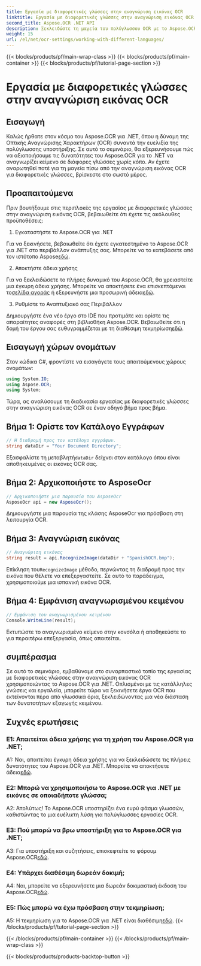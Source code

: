 ```yaml
---
title: Εργασία με διαφορετικές γλώσσες στην αναγνώριση εικόνας OCR
linktitle: Εργασία με διαφορετικές γλώσσες στην αναγνώριση εικόνας OCR
second_title: Aspose.OCR .NET API
description: Ξεκλειδώστε τη μαγεία του πολύγλωσσου OCR με το Aspose.OCR για .NET. Εξαγωγή κειμένου χωρίς κόπο σε διάφορες γλώσσες.
weight: 15
url: /el/net/ocr-settings/working-with-different-languages/
---
```


{{< blocks/products/pf/main-wrap-class >}}
{{< blocks/products/pf/main-container >}}
{{< blocks/products/pf/tutorial-page-section >}}

# Εργασία με διαφορετικές γλώσσες στην αναγνώριση εικόνας OCR

## Εισαγωγή

Καλώς ήρθατε στον κόσμο του Aspose.OCR για .NET, όπου η δύναμη της Οπτικής Αναγνώρισης Χαρακτήρων (OCR) συναντά την ευελιξία της πολύγλωσσης υποστήριξης. Σε αυτό το σεμινάριο, θα εξερευνήσουμε πώς να αξιοποιήσουμε τις δυνατότητες του Aspose.OCR για το .NET να αναγνωρίζει κείμενο σε διάφορες γλώσσες χωρίς κόπο. Αν έχετε αναρωτηθεί ποτέ για τη μαγεία πίσω από την αναγνώριση εικόνας OCR για διαφορετικές γλώσσες, βρίσκεστε στο σωστό μέρος.

## Προαπαιτούμενα

Πριν βουτήξουμε στις περιπλοκές της εργασίας με διαφορετικές γλώσσες στην αναγνώριση εικόνας OCR, βεβαιωθείτε ότι έχετε τις ακόλουθες προϋποθέσεις:

1. Εγκαταστήστε το Aspose.OCR για .NET

 Για να ξεκινήσετε, βεβαιωθείτε ότι έχετε εγκατεστημένο το Aspose.OCR για .NET στο περιβάλλον ανάπτυξης σας. Μπορείτε να το κατεβάσετε από τον ιστότοπο Aspose[εδώ](https://releases.aspose.com/ocr/net/).

2. Αποκτήστε άδεια χρήσης

 Για να ξεκλειδώσετε το πλήρες δυναμικό του Aspose.OCR, θα χρειαστείτε μια έγκυρη άδεια χρήσης. Μπορείτε να αποκτήσετε ένα επισκεπτόμενοι το[σελίδα αγοράς](https://purchase.aspose.com/buy) ή εξερευνήστε μια προσωρινή άδεια[εδώ](https://purchase.aspose.com/temporary-license/).

3. Ρυθμίστε το Αναπτυξιακό σας Περιβάλλον

Δημιουργήστε ένα νέο έργο στο IDE που προτιμάτε και ορίστε τις απαραίτητες αναφορές στη βιβλιοθήκη Aspose.OCR. Βεβαιωθείτε ότι η δομή του έργου σας ευθυγραμμίζεται με τη διαθέσιμη τεκμηρίωση[εδώ](https://reference.aspose.com/ocr/net/).

## Εισαγωγή χώρων ονομάτων

Στον κώδικα C#, φροντίστε να εισαγάγετε τους απαιτούμενους χώρους ονομάτων:

```csharp
using System.IO;
using Aspose.OCR;
using System;
```

Τώρα, ας αναλύσουμε τη διαδικασία εργασίας με διαφορετικές γλώσσες στην αναγνώριση εικόνας OCR σε έναν οδηγό βήμα προς βήμα.

## Βήμα 1: Ορίστε τον Κατάλογο Εγγράφων

```csharp
// Η διαδρομή προς τον κατάλογο εγγράφων.
string dataDir = "Your Document Directory";
```

 Εξασφαλίστε τη μεταβλητή`dataDir` δείχνει στον κατάλογο όπου είναι αποθηκευμένες οι εικόνες OCR σας.

## Βήμα 2: Αρχικοποιήστε το AsposeOcr

```csharp
// Αρχικοποιήστε μια παρουσία του AsposeOcr
AsposeOcr api = new AsposeOcr();
```

Δημιουργήστε μια παρουσία της κλάσης AsposeOcr για πρόσβαση στη λειτουργία OCR.

## Βήμα 3: Αναγνώριση εικόνας

```csharp
// Αναγνώριση εικόνας
string result = api.RecognizeImage(dataDir + "SpanishOCR.bmp");
```

 Επίκληση του`RecognizeImage` μέθοδο, περνώντας τη διαδρομή προς την εικόνα που θέλετε να επεξεργαστείτε. Σε αυτό το παράδειγμα, χρησιμοποιούμε μια ισπανική εικόνα OCR.

## Βήμα 4: Εμφάνιση αναγνωρισμένου κειμένου

```csharp
// Εμφάνιση του αναγνωρισμένου κειμένου
Console.WriteLine(result);
```

Εκτυπώστε το αναγνωρισμένο κείμενο στην κονσόλα ή αποθηκεύστε το για περαιτέρω επεξεργασία, όπως απαιτείται.

## συμπέρασμα

Σε αυτό το σεμινάριο, εμβαθύναμε στο συναρπαστικό τοπίο της εργασίας με διαφορετικές γλώσσες στην αναγνώριση εικόνας OCR χρησιμοποιώντας το Aspose.OCR για .NET. Οπλισμένοι με τις κατάλληλες γνώσεις και εργαλεία, μπορείτε τώρα να ξεκινήσετε έργα OCR που εκτείνονται πέρα από γλωσσικά όρια, ξεκλειδώνοντας μια νέα διάσταση των δυνατοτήτων εξαγωγής κειμένου.

## Συχνές ερωτήσεις

### Ε1: Απαιτείται άδεια χρήσης για τη χρήση του Aspose.OCR για .NET;

 A1: Ναι, απαιτείται έγκυρη άδεια χρήσης για να ξεκλειδώσετε τις πλήρεις δυνατότητες του Aspose.OCR για .NET. Μπορείτε να αποκτήσετε άδεια[εδώ](https://purchase.aspose.com/buy).

### Ε2: Μπορώ να χρησιμοποιήσω το Aspose.OCR για .NET με εικόνες σε οποιαδήποτε γλώσσα;

Α2: Απολύτως! Το Aspose.OCR υποστηρίζει ένα ευρύ φάσμα γλωσσών, καθιστώντας το μια ευέλικτη λύση για πολύγλωσσες εργασίες OCR.

### Ε3: Πού μπορώ να βρω υποστήριξη για το Aspose.OCR για .NET;

 A3: Για υποστήριξη και συζητήσεις, επισκεφτείτε το φόρουμ Aspose.OCR[εδώ](https://forum.aspose.com/c/ocr/16).

### Ε4: Υπάρχει διαθέσιμη δωρεάν δοκιμή;

 A4: Ναι, μπορείτε να εξερευνήσετε μια δωρεάν δοκιμαστική έκδοση του Aspose.OCR[εδώ](https://releases.aspose.com/).

### Ε5: Πώς μπορώ να έχω πρόσβαση στην τεκμηρίωση;

 A5: Η τεκμηρίωση για το Aspose.OCR για .NET είναι διαθέσιμη[εδώ](https://reference.aspose.com/ocr/net/).
{{< /blocks/products/pf/tutorial-page-section >}}

{{< /blocks/products/pf/main-container >}}
{{< /blocks/products/pf/main-wrap-class >}}

{{< blocks/products/products-backtop-button >}}
